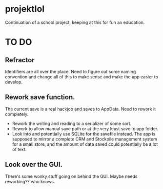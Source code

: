 # projektlol

Continuation of a school project, keeping at this for fun an education. 

# TO DO
## Refractor
Identifiers are all over the place. Need to figure out some naming convention and change all of this to make sense and make the app easier to develop. 

## Rework save function. 
The current save is a real hackjob and saves to AppData. Need to rework it completely. 
* Rework the writing and reading to a serializer of some sort. 
* Rework to allow manual save path or at the very least save to app folder. 
* Look into and potentially use SQLite for the savefile instead. The app is supposed to mirror a complete CRM and Stockpile management system for a small store, and the amount of data saved could potentially be a lot of text.

## Look over the GUI.
There's some wonky stuff going on behind the GUI. Maybe needs reworking?? who knows. 
